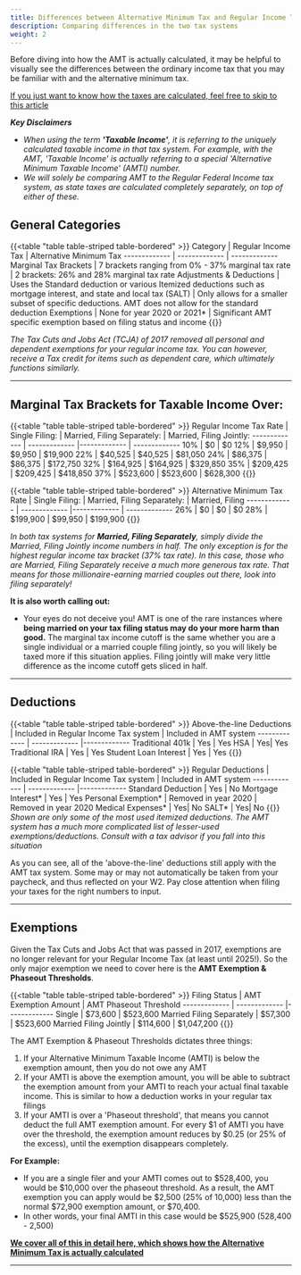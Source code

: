 ```yaml
---
title: Differences between Alternative Minimum Tax and Regular Income Tax
description: Comparing differences in the two tax systems
weight: 2
---
```

Before diving into how the AMT is actually calculated, it may be helpful to visually see the differences between the ordinary income tax that you may be familiar with and the alternative minimum tax.

[If you just want to know how the taxes are calculated, feel free to skip to this article](/learn_about_the_amt/how-to-calculate-alternative-minimum-tax)

***Key Disclaimers***
- *When using the term **'Taxable Income'**, it is referring to the uniquely calculated taxable income in that tax system. For example, with the AMT, 'Taxable Income' is actually referring to a special 'Alternative Minimum Taxable Income' (AMTI) number.*
- *We will solely be comparing AMT to the Regular Federal Income tax system, as state taxes are calculated completely separately, on top of either of these.*

General Categories
----

{{<table "table table-striped table-bordered" >}}
  Category | Regular Income Tax  | Alternative Minimum Tax
  ------------- | ------------- | -------------
 Marginal Tax Brackets | 7 brackets ranging from 0% - 37% marginal tax rate | 2 brackets: 26% and 28% marginal tax rate
 Adjustments & Deductions | Uses the Standard deduction or various Itemized deductions such as mortgage interest, and state and local tax (SALT) | Only allows for a smaller subset of specific deductions. AMT does not allow for the standard deduction
 Exemptions | None for year 2020 or 2021* | Significant AMT specific exemption based on filing status and income
{{</table>}}

*The Tax Cuts and Jobs Act (TCJA) of 2017 removed all personal and dependent exemptions for your regular income tax. You can however, receive a Tax credit for items such as dependent care, which ultimately functions similarly.*

---------------

Marginal Tax Brackets for Taxable Income Over:
----

{{<table "table table-striped table-bordered" >}}
  Regular Income Tax Rate | Single Filing: | Married, Filing Separately: | Married, Filing Jointly:
  ------------- | ------------- |------------- | -------------
 10% | $0 | $0
 12% | $9,950 | $9,950 | $19,900
 22% | $40,525 | $40,525 | $81,050
 24% | $86,375 | $86,375 | $172,750
 32% | $164,925 | $164,925 | $329,850
 35% | $209,425 | $209,425 | $418,850
 37% | $523,600 | $523,600 | $628,300
{{</table>}}

{{<table "table table-striped table-bordered" >}}
  Alternative Minimum Tax Rate | Single Filing: | Married, Filing Separately: | Married, Filing 
  ------------- | ------------- |------------- | -------------
 26% | $0 | $0 | $0
 28% | $199,900 | $99,950 | $199,900
{{</table>}}

*In both tax systems for **Married, Filing Separately**, simply divide the Married, Filing Jointly income numbers in half. The only exception is for the highest regular income tax bracket (37% tax rate). In this case, those who are Married, Filing Separately receive a much more generous tax rate. That means for those millionaire-earning married couples out there, look into filing separately!*

**It is also worth calling out:**
- Your eyes do not deceive you! AMT is one of the rare instances where **being married on your tax filing status may do your more harm than good.** The marginal tax income cutoff is the same whether you are a single individual or a married couple filing jointly, so you will likely be taxed more if this situation applies. Filing jointly will make very little difference as the income cutoff gets sliced in half.

---------------

Deductions 
----
{{<table "table table-striped table-bordered" >}}
  Above-the-line Deductions | Included in Regular Income Tax system | Included in AMT system
  ------------- | ------------- |-------------
 Traditional 401k | Yes | Yes
 HSA | Yes| Yes
 Traditional IRA | Yes | Yes
 Student Loan Interest | Yes | Yes
{{</table>}}

{{<table "table table-striped table-bordered" >}}
  Regular Deductions | Included in Regular Income Tax system | Included in AMT system
  ------------- | ------------- |-------------
 Standard Deduction | Yes | No
 Mortgage Interest* | Yes | Yes
 Personal Exemption* | Removed in year 2020 | Removed in year 2020
 Medical Expenses* | Yes| No
 SALT* | Yes| No
{{</table>}}
*Shown are only some of the most used itemized deductions. The AMT system has a much more complicated list of lesser-used exemptions/deductions. Consult with a tax advisor if you fall into this situation*

As you can see, all of the 'above-the-line' deductions still apply with the AMT tax system. Some may or may not automatically be taken from your paycheck, and thus reflected on your W2. Pay close attention when filing your taxes for the right numbers to input.

---------------

Exemptions
----
Given the Tax Cuts and Jobs Act that was passed in 2017, exemptions are no longer relevant for your Regular Income Tax (at least until 2025!). So the only major exemption we need to cover here is the **AMT Exemption & Phaseout Thresholds**.

{{<table "table table-striped table-bordered" >}}
  Filing Status | AMT Exemption Amount | AMT Phaseout Threshold
  ------------- | ------------- |-------------
 Single | $73,600 | $523,600
 Married Filing Separately | $57,300 | $523,600
 Married Filing Jointly | $114,600 | $1,047,200
{{</table>}}

The AMT Exemption & Phaseout Thresholds dictates three things:

1. If your Alternative Minimum Taxable Income (AMTI) is below the exemption amount, then you do not owe any AMT
2. If your AMTI is above the exemption amount, you will be able to subtract the exemption amount from your AMTI to reach your actual final taxable income. This is similar to how a deduction works in your regular tax filings
3. If your AMTI is over a 'Phaseout threshold', that means you cannot deduct the full AMT exemption amount. For every $1 of AMTI you have over the threshold, the exemption amount reduces by $0.25 (or 25% of the excess), until the exemption disappears completely.

**For Example:**
- If you are a single filer and your AMTI comes out to $528,400, you would be $10,000 over the phaseout threshold. As a result, the AMT exemption you can apply would be $2,500 (25% of 10,000) less than the normal $72,900 exemption amount, or $70,400.
- In other words, your final AMTI in this case would be $525,900 (528,400 - 2,500)

**[We cover all of this in detail here, which shows how the Alternative Minimum Tax is actually calculated](/learn_about_the_amt/how-to-calculate-alternative-minimum-tax)**

---------------
